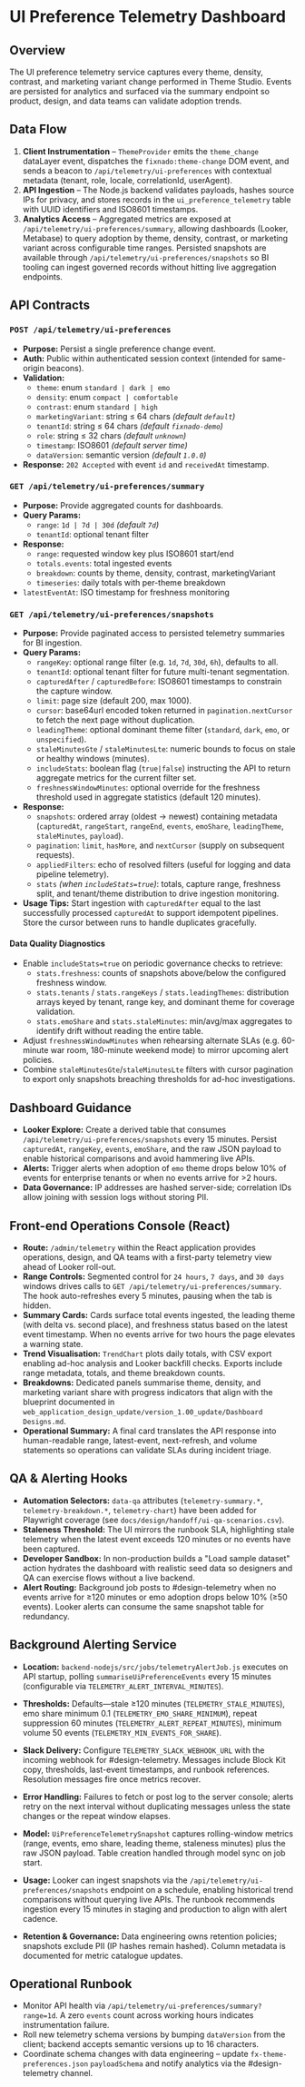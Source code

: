 # UI Preference Telemetry Dashboard

## Overview
The UI preference telemetry service captures every theme, density, contrast, and marketing variant change performed in Theme Studio. Events are persisted for analytics and surfaced via the summary endpoint so product, design, and data teams can validate adoption trends.

## Data Flow
1. **Client Instrumentation** – `ThemeProvider` emits the `theme_change` dataLayer event, dispatches the `fixnado:theme-change` DOM event, and sends a beacon to `/api/telemetry/ui-preferences` with contextual metadata (tenant, role, locale, correlationId, userAgent).
2. **API Ingestion** – The Node.js backend validates payloads, hashes source IPs for privacy, and stores records in the `ui_preference_telemetry` table with UUID identifiers and ISO8601 timestamps.
3. **Analytics Access** – Aggregated metrics are exposed at `/api/telemetry/ui-preferences/summary`, allowing dashboards (Looker, Metabase) to query adoption by theme, density, contrast, or marketing variant across configurable time ranges. Persisted snapshots are available through `/api/telemetry/ui-preferences/snapshots` so BI tooling can ingest governed records without hitting live aggregation endpoints.

## API Contracts
### `POST /api/telemetry/ui-preferences`
- **Purpose:** Persist a single preference change event.
- **Auth:** Public within authenticated session context (intended for same-origin beacons).
- **Validation:**
  - `theme`: enum `standard | dark | emo`
  - `density`: enum `compact | comfortable`
  - `contrast`: enum `standard | high`
  - `marketingVariant`: string ≤ 64 chars *(default `default`)*
  - `tenantId`: string ≤ 64 chars *(default `fixnado-demo`)*
  - `role`: string ≤ 32 chars *(default `unknown`)*
  - `timestamp`: ISO8601 *(default server time)*
  - `dataVersion`: semantic version *(default `1.0.0`)*
- **Response:** `202 Accepted` with event `id` and `receivedAt` timestamp.

### `GET /api/telemetry/ui-preferences/summary`
- **Purpose:** Provide aggregated counts for dashboards.
- **Query Params:**
  - `range`: `1d | 7d | 30d` *(default `7d`)*
  - `tenantId`: optional tenant filter
- **Response:**
  - `range`: requested window key plus ISO8601 start/end
  - `totals.events`: total ingested events
  - `breakdown`: counts by theme, density, contrast, marketingVariant
  - `timeseries`: daily totals with per-theme breakdown
- `latestEventAt`: ISO timestamp for freshness monitoring

### `GET /api/telemetry/ui-preferences/snapshots`
- **Purpose:** Provide paginated access to persisted telemetry summaries for BI ingestion.
- **Query Params:**
  - `rangeKey`: optional range filter (e.g. `1d`, `7d`, `30d`, `6h`), defaults to all.
  - `tenantId`: optional tenant filter for future multi-tenant segmentation.
  - `capturedAfter` / `capturedBefore`: ISO8601 timestamps to constrain the capture window.
  - `limit`: page size (default 200, max 1000).
  - `cursor`: base64url encoded token returned in `pagination.nextCursor` to fetch the next page without duplication.
  - `leadingTheme`: optional dominant theme filter (`standard`, `dark`, `emo`, or `unspecified`).
  - `staleMinutesGte` / `staleMinutesLte`: numeric bounds to focus on stale or healthy windows (minutes).
  - `includeStats`: boolean flag (`true|false`) instructing the API to return aggregate metrics for the current filter set.
  - `freshnessWindowMinutes`: optional override for the freshness threshold used in aggregate statistics (default 120 minutes).
- **Response:**
  - `snapshots`: ordered array (oldest → newest) containing metadata (`capturedAt`, `rangeStart`, `rangeEnd`, `events`, `emoShare`, `leadingTheme`, `staleMinutes`, `payload`).
  - `pagination`: `limit`, `hasMore`, and `nextCursor` (supply on subsequent requests).
  - `appliedFilters`: echo of resolved filters (useful for logging and data pipeline telemetry).
  - `stats` *(when `includeStats=true`)*: totals, capture range, freshness split, and tenant/theme distribution to drive ingestion monitoring.
- **Usage Tips:** Start ingestion with `capturedAfter` equal to the last successfully processed `capturedAt` to support idempotent pipelines. Store the cursor between runs to handle duplicates gracefully.

#### Data Quality Diagnostics
- Enable `includeStats=true` on periodic governance checks to retrieve:
  - `stats.freshness`: counts of snapshots above/below the configured freshness window.
  - `stats.tenants` / `stats.rangeKeys` / `stats.leadingThemes`: distribution arrays keyed by tenant, range key, and dominant theme for coverage validation.
  - `stats.emoShare` and `stats.staleMinutes`: min/avg/max aggregates to identify drift without reading the entire table.
- Adjust `freshnessWindowMinutes` when rehearsing alternate SLAs (e.g. 60-minute war room, 180-minute weekend mode) to mirror upcoming alert policies.
- Combine `staleMinutesGte`/`staleMinutesLte` filters with cursor pagination to export only snapshots breaching thresholds for ad-hoc investigations.

## Dashboard Guidance
- **Looker Explore:** Create a derived table that consumes `/api/telemetry/ui-preferences/snapshots` every 15 minutes. Persist `capturedAt`, `rangeKey`, `events`, `emoShare`, and the raw JSON payload to enable historical comparisons and avoid hammering live APIs.
- **Alerts:** Trigger alerts when adoption of `emo` theme drops below 10% of events for enterprise tenants or when no events arrive for >2 hours.
- **Data Governance:** IP addresses are hashed server-side; correlation IDs allow joining with session logs without storing PII.

## Front-end Operations Console (React)
- **Route:** `/admin/telemetry` within the React application provides operations, design, and QA teams with a first-party telemetry view ahead of Looker roll-out.
- **Range Controls:** Segmented control for `24 hours`, `7 days`, and `30 days` windows drives calls to `GET /api/telemetry/ui-preferences/summary`. The hook auto-refreshes every 5 minutes, pausing when the tab is hidden.
- **Summary Cards:** Cards surface total events ingested, the leading theme (with delta vs. second place), and freshness status based on the latest event timestamp. When no events arrive for two hours the page elevates a warning state.
- **Trend Visualisation:** `TrendChart` plots daily totals, with CSV export enabling ad-hoc analysis and Looker backfill checks. Exports include range metadata, totals, and theme breakdown counts.
- **Breakdowns:** Dedicated panels summarise theme, density, and marketing variant share with progress indicators that align with the blueprint documented in `web_application_design_update/version_1.00_update/Dashboard Designs.md`.
- **Operational Summary:** A final card translates the API response into human-readable range, latest-event, next-refresh, and volume statements so operations can validate SLAs during incident triage.

## QA & Alerting Hooks
- **Automation Selectors:** `data-qa` attributes (`telemetry-summary.*`, `telemetry-breakdown.*`, `telemetry-chart`) have been added for Playwright coverage (see `docs/design/handoff/ui-qa-scenarios.csv`).
- **Staleness Threshold:** The UI mirrors the runbook SLA, highlighting stale telemetry when the latest event exceeds 120 minutes or no events have been captured.
- **Developer Sandbox:** In non-production builds a "Load sample dataset" action hydrates the dashboard with realistic seed data so designers and QA can exercise flows without a live backend.
- **Alert Routing:** Background job posts to #design-telemetry when no events arrive for ≥120 minutes or emo adoption drops below 10% (≥50 events). Looker alerts can consume the same snapshot table for redundancy.

## Background Alerting Service
- **Location:** `backend-nodejs/src/jobs/telemetryAlertJob.js` executes on API startup, polling `summariseUiPreferenceEvents` every 15 minutes (configurable via `TELEMETRY_ALERT_INTERVAL_MINUTES`).
- **Thresholds:** Defaults—stale ≥120 minutes (`TELEMETRY_STALE_MINUTES`), emo share minimum 0.1 (`TELEMETRY_EMO_SHARE_MINIMUM`), repeat suppression 60 minutes (`TELEMETRY_ALERT_REPEAT_MINUTES`), minimum volume 50 events (`TELEMETRY_MIN_EVENTS_FOR_SHARE`).
- **Slack Delivery:** Configure `TELEMETRY_SLACK_WEBHOOK_URL` with the incoming webhook for #design-telemetry. Messages include Block Kit copy, thresholds, last-event timestamps, and runbook references. Resolution messages fire once metrics recover.
- **Error Handling:** Failures to fetch or post log to the server console; alerts retry on the next interval without duplicating messages unless the state changes or the repeat window elapses.

- **Model:** `UiPreferenceTelemetrySnapshot` captures rolling-window metrics (range, events, emo share, leading theme, staleness minutes) plus the raw JSON payload. Table creation handled through model sync on job start.
- **Usage:** Looker can ingest snapshots via the `/api/telemetry/ui-preferences/snapshots` endpoint on a schedule, enabling historical trend comparisons without querying live APIs. The runbook recommends ingestion every 15 minutes in staging and production to align with alert cadence.
- **Retention & Governance:** Data engineering owns retention policies; snapshots exclude PII (IP hashes remain hashed). Column metadata is documented for metric catalogue updates.

## Operational Runbook
- Monitor API health via `/api/telemetry/ui-preferences/summary?range=1d`. A zero `events` count across working hours indicates instrumentation failure.
- Roll new telemetry schema versions by bumping `dataVersion` from the client; backend accepts semantic versions up to 16 characters.
- Coordinate schema changes with data engineering – update `fx-theme-preferences.json` `payloadSchema` and notify analytics via the #design-telemetry channel.

